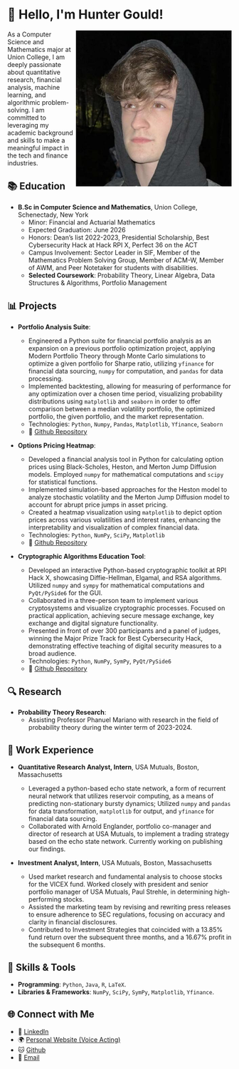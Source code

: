 # 📌 Hello, I'm Hunter Gould!

<img align="right" src="https://github.com/Gouldh/Gouldh/raw/main/pfp.jpg" alt="Profile Picture" width="350px">

As a Computer Science and Mathematics major at Union College, I am deeply passionate about quantitative research, financial analysis, machine learning, and algorithmic problem-solving. I am committed to leveraging my academic background and skills to make a meaningful impact in the tech and finance industries.

## 📚 Education

- **B.Sc in Computer Science and Mathematics**, Union College, Schenectady, New York
  - Minor: Financial and Actuarial Mathematics
  - Expected Graduation: June 2026
  - Honors: Dean’s list 2022-2023, Presidential Scholarship, Best Cybersecurity Hack at Hack RPI X, Perfect 36 on the ACT
  - Campus Involvement: Sector Leader in SIF, Member of the Mathematics Problem Solving Group, Member of ACM-W, Member of AWM, and Peer Notetaker for students with disabilities.
  - **Selected Coursework**: Probability Theory, Linear Algebra, Data Structures & Algorithms, Portfolio Management
 

## 📊 Projects

- **Portfolio Analysis Suite**:
   - Engineered a Python suite for financial portfolio analysis as an expansion on a previous portfolio optimization project, applying Modern Portfolio Theory through Monte Carlo simulations to optimize a given portfolio for Sharpe ratio, utilizing `yfinance` for financial data sourcing, `numpy` for computation, and `pandas` for data processing.
   - Implemented backtesting, allowing for measuring of performance for any optimization over a chosen time period, visualizing probability distributions using `matplotlib` and `seaborn` in order to offer comparison between a median volatility portfolio, the optimized portfolio, the given portfolio, and the market representation.
   - Technologies: `Python`, `Numpy`, `Pandas`, `Matplotlib`, `Yfinance`, `Seaborn`
   - 🔗 [Github Repository](https://github.com/Gouldh/Portfolio-Analysis-Suite)
 
- **Options Pricing Heatmap**:
   - Developed a financial analysis tool in Python for calculating option prices using Black-Scholes, Heston, and Merton Jump Diffusion models. Employed `numpy` for mathematical computations and `scipy` for statistical functions.
   - Implemented simulation-based approaches for the Heston model to analyze stochastic volatility and the Merton Jump Diffusion model to account for abrupt price jumps in asset pricing.
   - Created a heatmap visualization using `matplotlib` to depict option prices across various volatilities and interest rates, enhancing the interpretability and visualization of complex financial data.
   - Technologies: `Python`, `NumPy`, `SciPy`, `Matplotlib`
   - 🔗 [Github Repository](https://github.com/Gouldh/Option-Pricing-Heatmap)

- **Cryptographic Algorithms Education Tool**:
   - Developed an interactive Python-based cryptographic toolkit at RPI Hack X, showcasing Diffie-Hellman, Elgamal, and RSA algorithms. Utilized `numpy` and `sympy` for mathematical computations and `PyQt/PySide6` for the GUI.
   - Collaborated in a three-person team to implement various cryptosystems and visualize cryptographic processes. Focused on practical application, achieving secure message exchange, key exchange and digital signature functionality.
   - Presented in front of over 300 participants and a panel of judges, winning the Major Prize Track for Best Cybersecurity Hack, demonstrating effective teaching of digital security measures to a broad audience.
   - Technologies: `Python`, `NumPy`, `SymPy`, `PyQt/PySide6`
   - 🔗 [Github Repository](https://github.com/smullahy/CryptoLearner)


## 🔍 Research
- **Probability Theory Research**:
   - Assisting Professor Phanuel Mariano with research in the field of probability theory during the winter term of 2023-2024.

## 💼 Work Experience

- **Quantitative Research Analyst, Intern**, USA Mutuals, Boston, Massachusetts
  - Leveraged a python-based echo state network, a form of recurrent neural network that utilizes reservoir computing, as a means of predicting non-stationary bursty dynamics; Utilized `numpy` and `pandas` for data transformation, `matplotlib` for output, and `yfinance` for financial data sourcing.
  - Collaborated with Arnold Englander, portfolio co-manager and director of research at USA Mutuals, to implement a trading strategy based on the echo state network. Currently working on publishing our findings.

- **Investment Analyst, Intern**, USA Mutuals, Boston, Massachusetts
  - Used market research and fundamental analysis to choose stocks for the VICEX fund. Worked closely with president and senior portfolio manager of USA Mutuals, Paul Strehle, in determining high-performing stocks.
  - Assisted the marketing team by revising and rewriting press releases to ensure adherence to SEC regulations, focusing on accuracy and clarity in financial disclosures.
  - Contributed to Investment Strategies that coincided with a 13.85% fund return over the subsequent three months, and a 16.67% profit in the subsequent 6 months.

## 🔧 Skills & Tools

- **Programming**: `Python`, `Java`, `R`, `LaTeX`.
- **Libraries & Frameworks**: `NumPy`, `SciPy`, `SymPy`, `Matplotlib`, `Yfinance`.


## 🌐 Connect with Me

- 📌 [LinkedIn](https://www.linkedin.com/in/hunter-gould/)
- 🌍 [Personal Website (Voice Acting)](https://huntergould.com)
- 🐱 [Github](https://github.com/Gouldh)
- 📧 [Email](mailto:huntergould@icloud.com)
